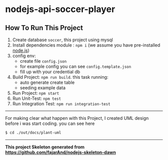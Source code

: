 # nodejs-api-soccer-player
How To Run This Project
---
1. Create database `soccer`, this project using mysql
2. Install dependencies module : `npm i` (we assume you have pre-installed [node.js](https://nodejs.org/))
3. config env:
   - create file `config.json`
   - for example config you can see `config.template.json`
   - fill up with your credential db
4. Build Project: `npm run build`. this task running:
   - auto generate create table
   - seeding example data
5. Run Project: `npm start`
6. Run Unit-Test: `npm test`
7. Run Integration Test: `npm run integration-test`

---
For making clear what happen with this Project, I created UML design before i was start coding. you can see here 
``` bash
$ cd ./out/docs/plant-uml
```
---

**This project Skeleton generated from https://github.com/fajarAnd/nodejs-skeleton-dawn**
